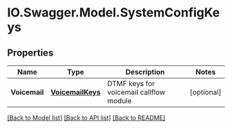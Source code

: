 # IO.Swagger.Model.SystemConfigKeys
## Properties

Name | Type | Description | Notes
------------ | ------------- | ------------- | -------------
**Voicemail** | [**VoicemailKeys**](VoicemailKeys.md) | DTMF keys for voicemail callflow module | [optional] 

[[Back to Model list]](../README.md#documentation-for-models) [[Back to API list]](../README.md#documentation-for-api-endpoints) [[Back to README]](../README.md)


